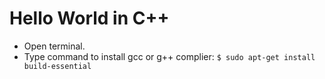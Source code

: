 # Hello World in C++

+ Open terminal.
+ Type command to install gcc or g++ complier:
```$ sudo apt-get install build-essential```